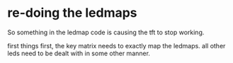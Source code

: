 # re-doing the ledmaps

So something in the ledmap code is causing the tft to stop working.

first things first, the key matrix needs to exactly map the ledmaps.
all other leds need to be dealt with in some other manner.

